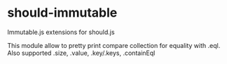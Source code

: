 # should-immutable

Immutable.js extensions for should.js

This module allow to pretty print compare collection for equality with .eql.
Also supported .size, .value, .key/.keys, .containEql
